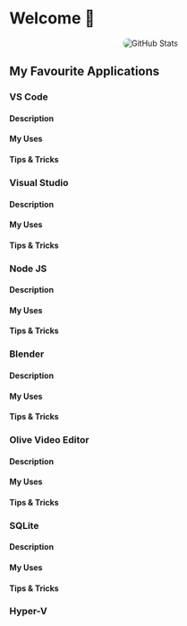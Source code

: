 # Welcome 👋

<div class="git-stats" align="center">
  <img src="https://github-readme-stats.vercel.app/api?username=Mr3ENTLEY&show_icons=true&theme=tokyonight&bg_color=16325B&title_color=FFDC7F&text_color=78B7D0&icon_color=FFDC7F&hide_border=true&count_private=true&include_all_commits=true&line_height=30" alt="GitHub Stats" style="border-radius: 45px;">
</div>

## My Favourite Applications

### VS Code
#### Description
#### My Uses
#### Tips & Tricks

### Visual Studio
#### Description

#### My Uses

#### Tips & Tricks


### Node JS
#### Description

#### My Uses

#### Tips & Tricks


### Blender
#### Description

#### My Uses

#### Tips & Tricks


### Olive Video Editor 
#### Description

#### My Uses

#### Tips & Tricks


### SQLite
#### Description

#### My Uses

#### Tips & Tricks


### Hyper-V